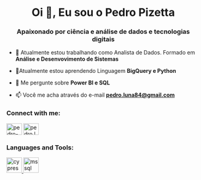 <h1 align="center">Oi 👋, Eu sou o Pedro Pizetta</h1>
<h3 align="center">Apaixonado por ciência e análise de dados e tecnologias digitais</h3>

- 🔭 Atualmente estou trabalhando como Analista de Dados. Formado em **Análise e Desenvovimento de Sistemas**

- 🌱Atualmente estou aprendendo Linguagem **BigQuery e Python**

- 💬 Me pergunte sobre **Power BI e SQL**

- 📫 Você me acha através do e-mail **pedro.luna84@gmail.com**

<h3 align="left">Connect with me:</h3>
<p align="left">
<a href="https://linkedin.com/in/pedro-pizetta-47510760" target="blank"><img align="center" src="https://raw.githubusercontent.com/rahuldkjain/github-profile-readme-generator/master/src/images/icons/Social/linked-in-alt.svg" alt="pedro-pizetta-47510760" height="30" width="40" /></a>
<a href="https://instagram.com/pedro.luna84" target="blank"><img align="center" src="https://raw.githubusercontent.com/rahuldkjain/github-profile-readme-generator/master/src/images/icons/Social/instagram.svg" alt="pedro.luna84" height="30" width="40" /></a>
</p>

<h3 align="left">Languages and Tools:</h3>
<p align="left"> <a href="https://www.cypress.io" target="_blank" rel="noreferrer"> <img src="https://raw.githubusercontent.com/simple-icons/simple-icons/6e46ec1fc23b60c8fd0d2f2ff46db82e16dbd75f/icons/cypress.svg" alt="cypress" width="40" height="40"/> </a> <a href="https://www.microsoft.com/en-us/sql-server" target="_blank" rel="noreferrer"> <img src="https://www.svgrepo.com/show/303229/microsoft-sql-server-logo.svg" alt="mssql" width="40" height="40"/> </a> </p>
